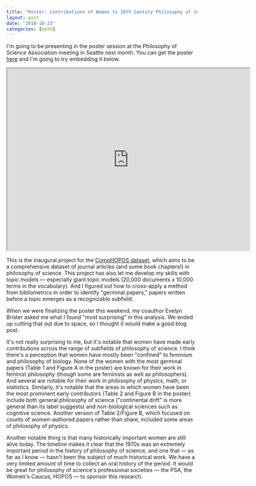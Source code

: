 ```yaml
---
title: "Poster: Contributions of Women to 20th Century Philosophy of Science"
layout: post
date: "2018-10-23"
categories: [math]
---
```


I'm going to be presenting in the poster session at the Philosophy of Science Association meeting in Seattle next month.  You can get the poster [here](https://drive.google.com/open?id=1qVm7Kw8PhhmOb6-qWfKaIgVIbLQxJj0v) and I'm going to try embedding it below.  

<iframe src="https://drive.google.com/file/d/1qVm7Kw8PhhmOb6-qWfKaIgVIbLQxJj0v/preview" width="640" height="480"></iframe>

This is the inaugural project for the [CompHOPOS dataset](https://zenodo.org/record/1403901), which aims to be a comprehensive dataset of journal articles (and some book chapters!) in philosophy of science.  This project has also let me develop my skills with topic models — especially giant topic models (20,000 documents x 10,000 terms in the vocabulary).  And I figured out how to cross-apply a method from bibliometrics in order to identify "germinal papers," papers written before a topic emerges as a recognizable subfield.  

When we were finalizing the poster this weekend, my coauthor Evelyn Brister asked me what I found "most surprising" in this analysis.  We ended up cutting that out due to space, so I thought it would make a good blog post.  

It's not really surprising to me, but it's notable that women have made early contributions across the range of subfields of philosophy of science.  I think there's a perception that women have mostly been "confined" to feminism and philosophy of biology.  None of the women with the most germinal papers (Table 1 and Figure A in the poster) are known for their work in feminist philosophy (though some are feminists as well as philosophers).  And several are notable for their work in philosophy of physics, math, or statistics.  Similarly, it's notable that the areas in which women have been the most prominent early contributors (Table 2 and Figure B in the poster) include both general philosophy of science ("continental drift" is more general than its label suggests) and non-biological sciences such as cognitive science.  Another version of Table 2/Figure B, which focused on counts of women-authored papers rather than share, included some areas of philosophy of physics.  

Another notable thing is that many historically important women are still alive today.  The timeline makes it clear that the 1970s was an extremely important period in the history of philosophy of science, and one that — as far as I know — hasn't been the subject of much historical work.  We have a very limited amount of time to collect an oral history of the period.  It would be great for philosophy of science's professional societies — the PSA, the Women's Caucus, HOPOS — to sponsor this research.  






